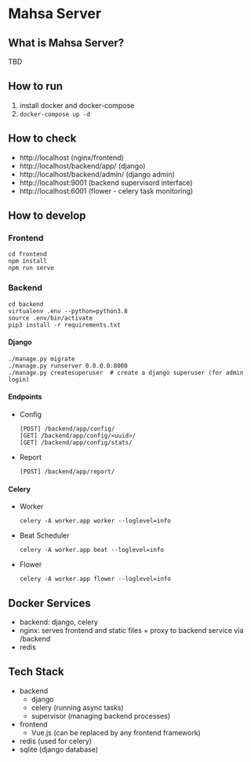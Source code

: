# Mahsa Server

## What is Mahsa Server?
TBD

## How to run
1. install docker and docker-compose
2. `docker-compose up -d`

## How to check
* http://localhost (nginx/frontend)
* http://localhost/backend/app/ (django)
* http://localhost/backend/admin/ (django admin)
* http://localhost:9001 (backend supervisord interface)
* http://localhost:6001 (flower - celery task monitoring)

## How to develop
### Frontend
```
cd frontend
npm install
npm run serve
```
### Backend
```
cd backend
virtualenv .env --python=python3.8
source .env/bin/activate
pip3 install -r requirements.txt
```
#### Django
```
./manage.py migrate
./manage.py runserver 0.0.0.0:8000
./manage.py createsuperuser  # create a django superuser (for admin login)
```
#### Endpoints
* Config
  
  ```
  [POST] /backend/app/config/
  [GET] /backend/app/config/<uuid>/
  [GET] /backend/app/config/stats/
  ```
* Report
  ```
  [POST] /backend/app/report/
  ```

#### Celery
* Worker
  ```
  celery -A worker.app worker --loglevel=info
  ```
* Beat Scheduler
  ```
  celery -A worker.app beat --loglevel=info
  ```
* Flower
  ```
  celery -A worker.app flower --loglevel=info
  ```
## Docker Services
* backend: django, celery
* nginx: serves frontend and static files + proxy to backend service via /backend
* redis

## Tech Stack
* backend
  * django
  * celery (running async tasks)
  * supervisor (managing backend processes)
* frontend
  * Vue.js (can be replaced by any frontend framework)
* redis (used for celery)
* sqlite (django database)